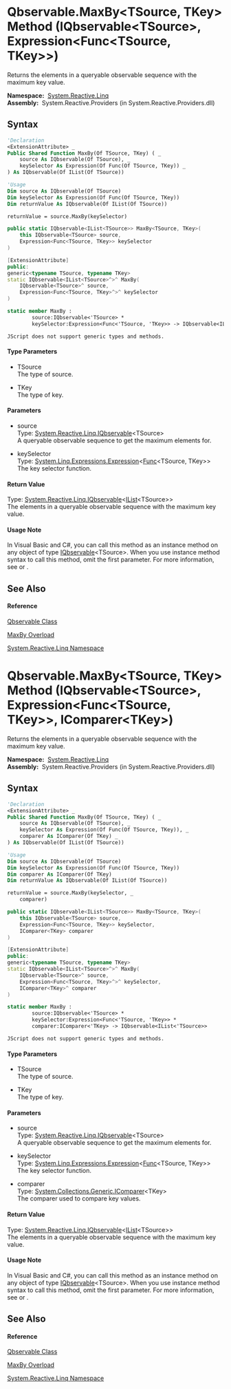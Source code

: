 # Qbservable.MaxBy\<TSource, TKey\> Method (IQbservable\<TSource\>, Expression\<Func\<TSource, TKey\>\>)

Returns the elements in a queryable observable sequence with the maximum key value.

**Namespace:**  [System.Reactive.Linq](System.Reactive.Linq\System.Reactive.Linq.md)  
**Assembly:**  System.Reactive.Providers (in System.Reactive.Providers.dll)

## Syntax

```vb
'Declaration
<ExtensionAttribute> _
Public Shared Function MaxBy(Of TSource, TKey) ( _
    source As IQbservable(Of TSource), _
    keySelector As Expression(Of Func(Of TSource, TKey)) _
) As IQbservable(Of IList(Of TSource))
```

```vb
'Usage
Dim source As IQbservable(Of TSource)
Dim keySelector As Expression(Of Func(Of TSource, TKey))
Dim returnValue As IQbservable(Of IList(Of TSource))

returnValue = source.MaxBy(keySelector)
```

```csharp
public static IQbservable<IList<TSource>> MaxBy<TSource, TKey>(
    this IQbservable<TSource> source,
    Expression<Func<TSource, TKey>> keySelector
)
```

```c++
[ExtensionAttribute]
public:
generic<typename TSource, typename TKey>
static IQbservable<IList<TSource>^>^ MaxBy(
    IQbservable<TSource>^ source, 
    Expression<Func<TSource, TKey>^>^ keySelector
)
```

```fsharp
static member MaxBy : 
        source:IQbservable<'TSource> * 
        keySelector:Expression<Func<'TSource, 'TKey>> -> IQbservable<IList<'TSource>> 
```

```jscript
JScript does not support generic types and methods.
```

#### Type Parameters

- TSource  
  The type of source.

- TKey  
  The type of key.

#### Parameters

- source  
  Type: [System.Reactive.Linq.IQbservable](IQbservable\IQbservable(TSource).md)\<TSource\>  
  A queryable observable sequence to get the maximum elements for.

- keySelector  
  Type: [System.Linq.Expressions.Expression](https://msdn.microsoft.com/en-us/library/Bb335710)\<[Func](https://msdn.microsoft.com/en-us/library/Bb549151)\<TSource, TKey\>\>  
  The key selector function.

#### Return Value

Type: [System.Reactive.Linq.IQbservable](IQbservable\IQbservable(TSource).md)\<[IList](https://msdn.microsoft.com/en-us/library/5y536ey6)\<TSource\>\>  
The elements in a queryable observable sequence with the maximum key value.

#### Usage Note

In Visual Basic and C\#, you can call this method as an instance method on any object of type [IQbservable](IQbservable\IQbservable(TSource).md)\<TSource\>. When you use instance method syntax to call this method, omit the first parameter. For more information, see [](https://msdn.microsoft.com/en-us/library/Bb384936) or [](https://msdn.microsoft.com/en-us/library/Bb383977).

## See Also

#### Reference

[Qbservable Class](Qbservable\Qbservable.md)

[MaxBy Overload](MaxBy\Qbservable.MaxBy.md)

[System.Reactive.Linq Namespace](System.Reactive.Linq\System.Reactive.Linq.md)









# Qbservable.MaxBy\<TSource, TKey\> Method (IQbservable\<TSource\>, Expression\<Func\<TSource, TKey\>\>, IComparer\<TKey\>)

Returns the elements in a queryable observable sequence with the maximum key value.

**Namespace:**  [System.Reactive.Linq](System.Reactive.Linq\System.Reactive.Linq.md)  
**Assembly:**  System.Reactive.Providers (in System.Reactive.Providers.dll)

## Syntax

```vb
'Declaration
<ExtensionAttribute> _
Public Shared Function MaxBy(Of TSource, TKey) ( _
    source As IQbservable(Of TSource), _
    keySelector As Expression(Of Func(Of TSource, TKey)), _
    comparer As IComparer(Of TKey) _
) As IQbservable(Of IList(Of TSource))
```

```vb
'Usage
Dim source As IQbservable(Of TSource)
Dim keySelector As Expression(Of Func(Of TSource, TKey))
Dim comparer As IComparer(Of TKey)
Dim returnValue As IQbservable(Of IList(Of TSource))

returnValue = source.MaxBy(keySelector, _
    comparer)
```

```csharp
public static IQbservable<IList<TSource>> MaxBy<TSource, TKey>(
    this IQbservable<TSource> source,
    Expression<Func<TSource, TKey>> keySelector,
    IComparer<TKey> comparer
)
```

```c++
[ExtensionAttribute]
public:
generic<typename TSource, typename TKey>
static IQbservable<IList<TSource>^>^ MaxBy(
    IQbservable<TSource>^ source, 
    Expression<Func<TSource, TKey>^>^ keySelector, 
    IComparer<TKey>^ comparer
)
```

```fsharp
static member MaxBy : 
        source:IQbservable<'TSource> * 
        keySelector:Expression<Func<'TSource, 'TKey>> * 
        comparer:IComparer<'TKey> -> IQbservable<IList<'TSource>> 
```

```jscript
JScript does not support generic types and methods.
```

#### Type Parameters

- TSource  
  The type of source.

- TKey  
  The type of key.

#### Parameters

- source  
  Type: [System.Reactive.Linq.IQbservable](IQbservable\IQbservable(TSource).md)\<TSource\>  
  A queryable observable sequence to get the maximum elements for.

- keySelector  
  Type: [System.Linq.Expressions.Expression](https://msdn.microsoft.com/en-us/library/Bb335710)\<[Func](https://msdn.microsoft.com/en-us/library/Bb549151)\<TSource, TKey\>\>  
  The key selector function.

- comparer  
  Type: [System.Collections.Generic.IComparer](https://msdn.microsoft.com/en-us/library/8ehhxeaf)\<TKey\>  
  The comparer used to compare key values.

#### Return Value

Type: [System.Reactive.Linq.IQbservable](IQbservable\IQbservable(TSource).md)\<[IList](https://msdn.microsoft.com/en-us/library/5y536ey6)\<TSource\>\>  
The elements in a queryable observable sequence with the maximum key value.

#### Usage Note

In Visual Basic and C\#, you can call this method as an instance method on any object of type [IQbservable](IQbservable\IQbservable(TSource).md)\<TSource\>. When you use instance method syntax to call this method, omit the first parameter. For more information, see [](https://msdn.microsoft.com/en-us/library/Bb384936) or [](https://msdn.microsoft.com/en-us/library/Bb383977).

## See Also

#### Reference

[Qbservable Class](Qbservable\Qbservable.md)

[MaxBy Overload](MaxBy\Qbservable.MaxBy.md)

[System.Reactive.Linq Namespace](System.Reactive.Linq\System.Reactive.Linq.md)








